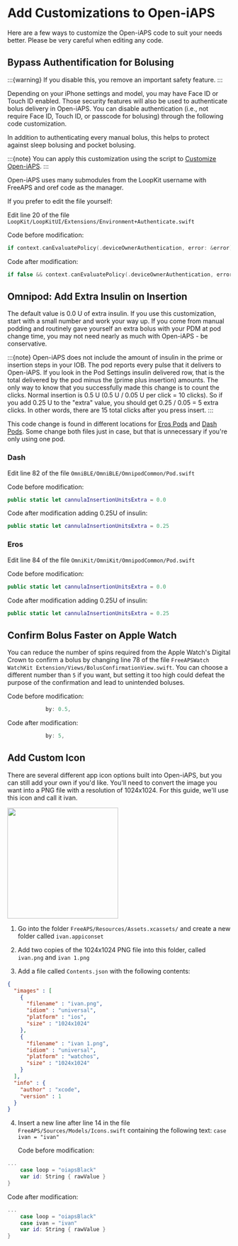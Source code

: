 # Add Customizations to Open-iAPS

Here are a few ways to customize the Open-iAPS code to suit your needs better. Please be very careful when editing any code.

## Bypass Authentification for Bolusing

:::{warning}
If you disable this, you remove an important safety feature.
:::

Depending on your iPhone settings and model, you may have Face ID or Touch ID enabled. Those security features will also be used to authenticate bolus delivery in Open-iAPS. You can disable authentication (i.e., not require Face ID, Touch ID, or passcode for bolusing) through the following code customization.

In addition to authenticating every manual bolus, this helps to protect against sleep bolusing and pocket bolusing.

:::{note}
You can apply this customization using the script to [Customize Open-iAPS](#customize-open-iaps).
:::

Open-iAPS uses many submodules from the LoopKit username with FreeAPS and oref code as the manager.

If you prefer to edit the file yourself:

Edit line 20 of the file `LoopKit/LoopKitUI/Extensions/Environment+Authenticate.swift`

Code before modification: 
```swift
if context.canEvaluatePolicy(.deviceOwnerAuthentication, error: &error) {
```

Code after modification: 
```swift
if false && context.canEvaluatePolicy(.deviceOwnerAuthentication, error: &error) {
```

## Omnipod: Add Extra Insulin on Insertion

The default value is 0.0 U of extra insulin. If you use this customization, start with a small number and work your way up. If you come from manual podding and routinely gave yourself an extra bolus with your PDM at pod change time, you may not need nearly as much with Open-iAPS - be conservative.

:::{note}
Open-iAPS does not include the amount of insulin in the prime or insertion steps in your IOB. The pod reports every pulse that it delivers to Open-iAPS. If you look in the Pod Settings insulin delivered row, that is the total delivered by the pod minus the (prime plus insertion) amounts. The only way to know that you successfully made this change is to count the clicks. Normal insertion is 0.5 U (0.5 U / 0.05 U per click = 10 clicks). So if you add 0.25 U to the "extra" value, you should get 0.25 / 0.05 = 5 extra clicks. In other words, there are 15 total clicks after you press insert.
:::

This code change is found in different locations for [Eros Pods](#eros) and [Dash Pods](#dash). Some change both files just in case, but that is unnecessary if you're only using one pod.

### Dash
Edit line 82 of the file `OmniBLE/OmniBLE/OmnipodCommon/Pod.swift`

Code before modification: 
```swift
public static let cannulaInsertionUnitsExtra = 0.0
```

Code after modification adding 0.25U of insulin: 
```swift
public static let cannulaInsertionUnitsExtra = 0.25
```
### Eros
Edit line 84 of the file `OmniKit/OmniKit/OmnipodCommon/Pod.swift`

Code before modification: 
```swift
public static let cannulaInsertionUnitsExtra = 0.0
```

Code after modification adding 0.25U of insulin: 
```swift
public static let cannulaInsertionUnitsExtra = 0.25
```

## Confirm Bolus Faster on Apple Watch

You can reduce the number of spins required from the Apple Watch's Digital Crown to confirm a bolus by changing line 78 of the file `FreeAPSWatch WatchKit Extension/Views/BolusConfirmationView.swift`. You can choose a different number than `5` if you want, but setting it too high could defeat the purpose of the confirmation and lead to unintended boluses.

Code before modification:
```swift
            by: 0.5,
```

Code after modification:
```swift
            by: 5,
```

## Add Custom Icon

There are several different app icon options built into Open-iAPS, but you can still add your own if you'd like. You'll need to convert the image you want into a PNG file with a resolution of 1024x1024. For this guide, we'll use this icon and call it ivan.

<img src="https://github.com/nightscout/Open-iAPS-docs/assets/31315442/7a33edf3-3343-46fe-815e-c63ddfca7b0a" width="250px" align="center">

1. Go into the folder `FreeAPS/Resources/Assets.xcassets/` and create a new folder called `ivan.appiconset`
   
2. Add two copies of the 1024x1024 PNG file into this folder, called `ivan.png` and `ivan 1.png`
   
3. Add a file called `Contents.json` with the following contents:
```json
{
  "images" : [
    {
      "filename" : "ivan.png",
      "idiom" : "universal",
      "platform" : "ios",
      "size" : "1024x1024"
    },
    {
      "filename" : "ivan 1.png",
      "idiom" : "universal",
      "platform" : "watchos",
      "size" : "1024x1024"
    }
  ],
  "info" : {
    "author" : "xcode",
    "version" : 1
  }
}
```


4. Insert a new line after line 14 in the file `FreeAPS/Sources/Models/Icons.swift` containing the following text: `case ivan = "ivan"`

   Code before modification:
```swift
...
    case loop = "oiapsBlack"
    var id: String { rawValue }
}
```

   Code after modification:
```swift
...
    case loop = "oiapsBlack"
    case ivan = "ivan"
    var id: String { rawValue }
}
```
